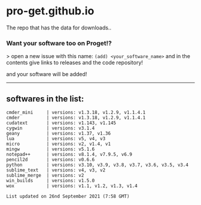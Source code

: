 # pro-get.github.io
The repo that has the data for downloads..

### Want your software too on Proget!?
\> open a new issue with this name: `(add) <your_software_name>` and in the contents give links to releases and the code repository!

and your software will be added!

<hr>

## softwares in the list:
```
cmder_mini     | versions: v1.3.18, v1.2.9, v1.1.4.1
cmder          | versions: v1.3.18, v1.2.9, v1.1.4.1
cudatext       | versions: v1.143, v1.145
cygwin         | versions: v3.1.4
geany          | versions: v1.37, v1.36
lua            | versions: v5, v4, v3
micro          | versions: v2, v1.4, v1
mingw          | versions: v5.1.6
notepad++      | versions: v8.1.4, v7.9.5, v6.9
pencil2d       | versions: v0.6.6
python         | versions: v3.10, v3.9, v3.8, v3.7, v3.6, v3.5, v3.4
sublime_text   | versions: v4, v3, v2
sublime_merge  | versions: v2
win_builds     | versions: v1.5.0
wox            | versions: v1.1, v1.2, v1.3, v1.4

List updated on 26nd September 2021 (7:58 GMT)
```
<!---->